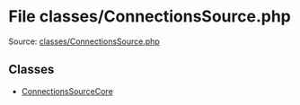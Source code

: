 File classes/ConnectionsSource.php
=========
Source: [classes/ConnectionsSource.php](https://github.com/PrestaShop/PrestaShop/blob/1.6.1.1/classes/ConnectionsSource.php)


Classes
-------

* [ConnectionsSourceCore](class.ConnectionsSourceCore)

